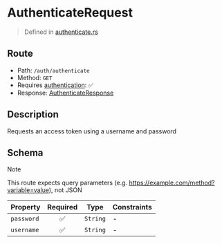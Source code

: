 # AuthenticateRequest
> Defined in [authenticate.rs](../../../../../interface/src/interface/routes/auth/authenticate.rs)

## Route
- Path: `/auth/authenticate`
- Method: `GET`
- Requires [authentication](../../../../Flows/Authentication%20Flow.md): ✅
- Response: [AuthenticateResponse](AuthenticateResponse.md)

## Description
Requests an access token using a username and password

## Schema
> [!NOTE]
> This route expects query parameters (e.g. https://example.com/method?variable=value), not JSON

| Property | Required | Type | Constraints |
| --- | :---: | --- | --- |
| `password` | ✅ | `String` |  -  |
| `username` | ✅ | `String` |  -  |


